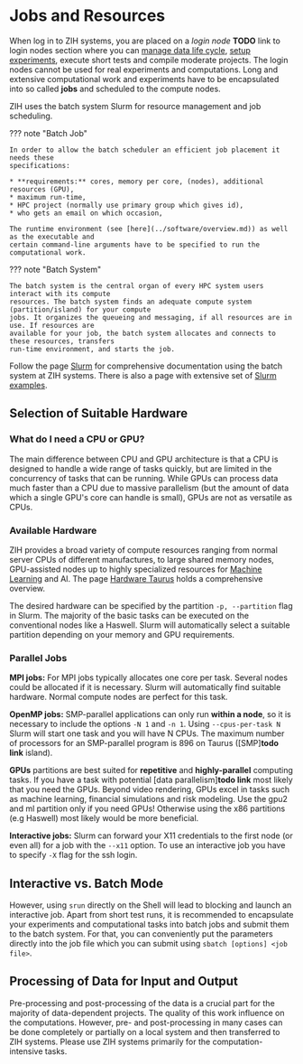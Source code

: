 # Jobs and Resources

When log in to ZIH systems, you are placed on a *login node* **TODO** link to login nodes section
where you can [manage data life cycle](../data_lifecycle/overview.md),
[setup experiments](../data_lifecycle/experiments.md), execute short tests and compile moderate
projects. The login nodes cannot be used for real experiments and computations. Long and extensive
computational work and experiments have to be encapsulated into so called **jobs** and scheduled to
the compute nodes.

<!--Login nodes which are using for login can not be used for your computations.-->
<!--To run software, do calculations and experiments, or compile your code compute nodes have to be used.-->

ZIH uses the batch system Slurm for resource management and job scheduling.
<!--[HPC Introduction]**todo link** is a good resource to get started with it.-->

??? note "Batch Job"

    In order to allow the batch scheduler an efficient job placement it needs these
    specifications:

    * **requirements:** cores, memory per core, (nodes), additional resources (GPU),
    * maximum run-time,
    * HPC project (normally use primary group which gives id),
    * who gets an email on which occasion,

    The runtime environment (see [here](../software/overview.md)) as well as the executable and
    certain command-line arguments have to be specified to run the computational work.

??? note "Batch System"

    The batch system is the central organ of every HPC system users interact with its compute
    resources. The batch system finds an adequate compute system (partition/island) for your compute
    jobs. It organizes the queueing and messaging, if all resources are in use. If resources are
    available for your job, the batch system allocates and connects to these resources, transfers
    run-time environment, and starts the job.

Follow the page [Slurm](slurm.md) for comprehensive documentation using the batch system at
ZIH systems. There is also a page with extensive set of [Slurm examples](slurm_examples.md).

## Selection of Suitable Hardware

### What do I need a CPU or GPU?

The main difference between CPU and GPU architecture is that a CPU is designed to handle a wide
range of tasks quickly, but are limited in the concurrency of tasks that can be running. While GPUs
can process data much faster than a CPU due to massive parallelism (but the amount of data which
a single GPU's core can handle is small), GPUs are not as versatile as CPUs.

### Available Hardware

ZIH provides a broad variety of compute resources ranging from normal server CPUs of different
manufactures, to large shared memory nodes, GPU-assisted nodes up to highly specialized resources for
[Machine Learning](../software/machine_learning.md) and AI.
The page [Hardware Taurus](hardware_taurus.md) holds a comprehensive overview.

The desired hardware can be specified by the partition `-p, --partition` flag in Slurm.
The majority of the basic tasks can be executed on the conventional nodes like a Haswell. Slurm will
automatically select a suitable partition depending on your memory and GPU requirements.

### Parallel Jobs

**MPI jobs:** For MPI jobs typically allocates one core per task. Several nodes could be allocated
if it is necessary. Slurm will automatically find suitable hardware. Normal compute nodes are
perfect for this task.

**OpenMP jobs:** SMP-parallel applications can only run **within a node**, so it is necessary to
include the options `-N 1` and `-n 1`. Using `--cpus-per-task N` Slurm will start one task and you
will have N CPUs. The maximum number of processors for an SMP-parallel program is 896 on Taurus
([SMP]**todo link** island).

**GPUs** partitions are best suited for **repetitive** and **highly-parallel** computing tasks. If
you have a task with potential [data parallelism]**todo link** most likely that you need the GPUs.
Beyond video rendering, GPUs excel in tasks such as machine learning, financial simulations and risk
modeling. Use the gpu2 and ml partition only if you need GPUs! Otherwise using the x86 partitions
(e.g Haswell) most likely would be more beneficial.

**Interactive jobs:** Slurm can forward your X11 credentials to the first node (or even all) for a job
with the `--x11` option. To use an interactive job you have to specify `-X` flag for the ssh login.

## Interactive vs. Batch Mode

However, using `srun` directly on the Shell will lead to blocking and launch an interactive job.
Apart from short test runs, it is recommended to encapsulate your experiments and computational
tasks into batch jobs and submit them to the batch system. For that, you can conveniently put the
parameters directly into the job file which you can submit using `sbatch [options] <job file>`.

## Processing of Data for Input and Output

Pre-processing and post-processing of the data is a crucial part for the majority of data-dependent
projects. The quality of this work influence on the computations. However, pre- and post-processing
in many cases can be done completely or partially on a local system and then transferred to ZIH
systems. Please use ZIH systems primarily for the computation-intensive tasks.

<!--Useful links: [Batch Systems]**todo link**, [Hardware Taurus]**todo link**, [HPC-DA]**todo link**,-->
<!--[Slurm]**todo link**-->
